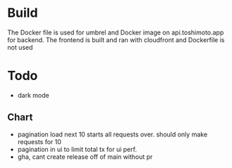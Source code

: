 # Build

The Docker file is used for umbrel and Docker image on api.toshimoto.app for backend.
The frontend is built and ran with cloudfront and Dockerfile is not used

# Todo

- dark mode

## Chart

- pagination load next 10 starts all requests over. should only make requests for 10
- pagination in ui to limit total tx for ui perf.
- gha, cant create release off of main without pr

<!-- build -->
<!-- build -->
